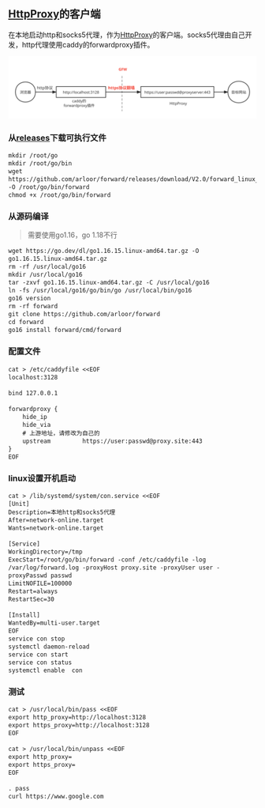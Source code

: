## [HttpProxy](https://github.com/arloor/HttpProxy)的客户端

在本地启动http和socks5代理，作为[HttpProxy](https://github.com/arloor/HttpProxy)的客户端。socks5代理由自己开发，http代理使用caddy的forwardproxy插件。

![](/forward部署图.svg)

### 从[releases](https://github.com/arloor/forward/releases/tag/V2.0)下载可执行文件

```shell
mkdir /root/go
mkdir /root/go/bin
wget https://github.com/arloor/forward/releases/download/V2.0/forward_linux_x64 -O /root/go/bin/forward
chmod +x /root/go/bin/forward
```

### 从源码编译

> 需要使用go1.16，go 1.18不行

```shell
wget https://go.dev/dl/go1.16.15.linux-amd64.tar.gz -O go1.16.15.linux-amd64.tar.gz
rm -rf /usr/local/go16
mkdir /usr/local/go16
tar -zxvf go1.16.15.linux-amd64.tar.gz -C /usr/local/go16
ln -fs /usr/local/go16/go/bin/go /usr/local/bin/go16
go16 version
rm -rf forward
git clone https://github.com/arloor/forward
cd forward
go16 install forward/cmd/forward
```

### 配置文件

```shell
cat > /etc/caddyfile <<EOF
localhost:3128

bind 127.0.0.1

forwardproxy {
    hide_ip
    hide_via
    # 上游地址，请修改为自己的
    upstream         https://user:passwd@proxy.site:443
}
EOF
```

### linux设置开机启动

```shell
cat > /lib/systemd/system/con.service <<EOF
[Unit]
Description=本地http和socks5代理
After=network-online.target
Wants=network-online.target

[Service]
WorkingDirectory=/tmp
ExecStart=/root/go/bin/forward -conf /etc/caddyfile -log /var/log/forward.log -proxyHost proxy.site -proxyUser user -proxyPasswd passwd
LimitNOFILE=100000
Restart=always
RestartSec=30

[Install]
WantedBy=multi-user.target
EOF
service con stop
systemctl daemon-reload
service con start
service con status
systemctl enable  con
```

### 测试

```shell
cat > /usr/local/bin/pass <<EOF
export http_proxy=http://localhost:3128
export https_proxy=http://localhost:3128
EOF

cat > /usr/local/bin/unpass <<EOF
export http_proxy=
export https_proxy=
EOF

. pass
curl https://www.google.com
```

